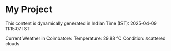 # My Project

This content is dynamically generated in Indian Time (IST): 2025-04-09 11:15:07 IST


Current Weather in Coimbatore:
Temperature: 29.88 °C
Condition: scattered clouds
